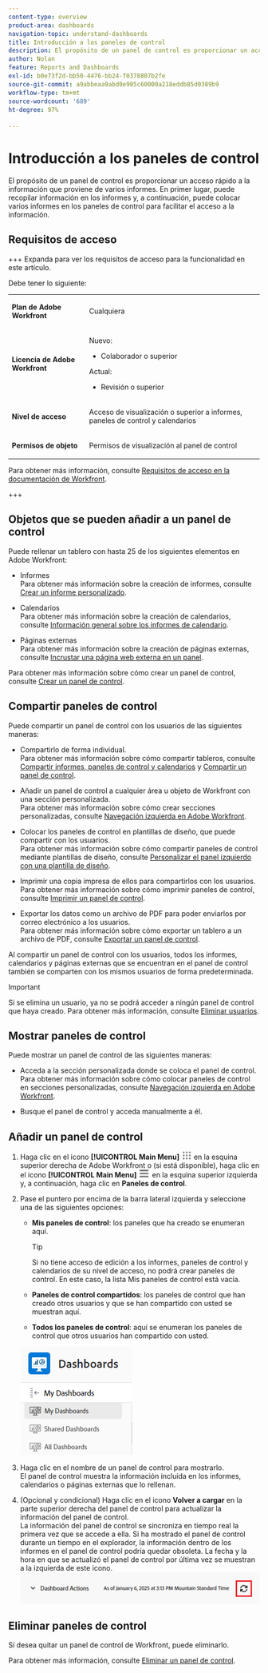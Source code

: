 ```yaml
---
content-type: overview
product-area: dashboards
navigation-topic: understand-dashboards
title: Introducción a los paneles de control
description: El propósito de un panel de control es proporcionar un acceso rápido a la información. Puede recopilar información en los informes y, a continuación, colocarla en los paneles de control para facilitar el acceso a la información.
author: Nolan
feature: Reports and Dashboards
exl-id: b0e73f2d-bb50-4476-bb24-f0378807b2fe
source-git-commit: a9abbeaa9abd0e905c60000a218eddb85d0389b9
workflow-type: tm+mt
source-wordcount: '689'
ht-degree: 97%

---
```


# Introducción a los paneles de control

<!-- Audited: 1/2025 -->

El propósito de un panel de control es proporcionar un acceso rápido a la información que proviene de varios informes. En primer lugar, puede recopilar información en los informes y, a continuación, puede colocar varios informes en los paneles de control para facilitar el acceso a la información.

## Requisitos de acceso

+++ Expanda para ver los requisitos de acceso para la funcionalidad en este artículo.

Debe tener lo siguiente:

<table style="table-layout:auto">
 <col> 
 </col> 
 <col> 
 </col> 
 <tbody> 
  <tr> 
   <td> <p><strong>Plan de Adobe Workfront</strong></p> </td> 
   <td>Cualquiera</td> 
  </tr> 
  <tr> 
   <td> <p><strong>Licencia de Adobe Workfront</strong></p> </td> 
      <td> 
      <p>Nuevo:</p>
         <ul>
         <li><p>Colaborador o superior</p></li>
         </ul>
      <p>Actual:</p>
         <ul>
         <li><p>Revisión o superior</p></li>
         </ul>
   </td> 
  </tr> 
  <tr> 
   <td><strong>Nivel de acceso</strong> </td> 
   <td> <p>Acceso de visualización o superior a informes, paneles de control y calendarios</p> </td> 
  </tr> 
  <tr> 
   <td> <p><strong>Permisos de objeto</strong> </p> </td> 
   <td> <p>Permisos de visualización al panel de control</p>  </td> 
  </tr> 
 </tbody> 
</table>

Para obtener más información, consulte [Requisitos de acceso en la documentación de Workfront](/help/quicksilver/administration-and-setup/add-users/access-levels-and-object-permissions/access-level-requirements-in-documentation.md).

+++

## Objetos que se pueden añadir a un panel de control

Puede rellenar un tablero con hasta 25 de los siguientes elementos en Adobe Workfront:

* Informes\
  Para obtener más información sobre la creación de informes, consulte [Crear un informe personalizado](../../../reports-and-dashboards/reports/creating-and-managing-reports/create-custom-report.md).

* Calendarios\
  Para obtener más información sobre la creación de calendarios, consulte [Información general sobre los informes de calendario](../../../reports-and-dashboards/reports/calendars/calendar-reports-overview.md).

* Páginas externas\
  Para obtener más información sobre la creación de páginas externas, consulte [Incrustar una página web externa en un panel](../../../reports-and-dashboards/dashboards/creating-and-managing-dashboards/embed-external-web-page-dashboard.md).

Para obtener más información sobre cómo crear un panel de control, consulte [Crear un panel de control](../../../reports-and-dashboards/dashboards/creating-and-managing-dashboards/create-dashboard.md).

## Compartir paneles de control

Puede compartir un panel de control con los usuarios de las siguientes maneras:

* Compartirlo de forma individual.\
  Para obtener más información sobre cómo compartir tableros, consulte [Compartir informes, paneles de control y calendarios](../../../workfront-basics/grant-and-request-access-to-objects/permissions-reports-dashboards-calendars.md) y [Compartir un panel de control](../../../reports-and-dashboards/dashboards/creating-and-managing-dashboards/share-dashboard.md).

* Añadir un panel de control a cualquier área u objeto de Workfront con una sección personalizada.\
  Para obtener más información sobre cómo crear secciones personalizadas, consulte [Navegación izquierda en Adobe Workfront](../../../workfront-basics/the-new-workfront-experience/simplified-left-navigation.md).

* Colocar los paneles de control en plantillas de diseño, que puede compartir con los usuarios.\
  Para obtener más información sobre cómo compartir paneles de control mediante plantillas de diseño, consulte [Personalizar el panel izquierdo con una plantilla de diseño](../../../administration-and-setup/customize-workfront/use-layout-templates/customize-left-panel.md).

* Imprimir una copia impresa de ellos para compartirlos con los usuarios.\
  Para obtener más información sobre cómo imprimir paneles de control, consulte [Imprimir un panel de control](../../../reports-and-dashboards/dashboards/creating-and-managing-dashboards/print-dashboard.md).

* Exportar los datos como un archivo de PDF para poder enviarlos por correo electrónico a los usuarios.\
  Para obtener más información sobre cómo exportar un tablero a un archivo de PDF, consulte [Exportar un panel de control](../../../reports-and-dashboards/dashboards/creating-and-managing-dashboards/export-dashboard.md).

Al compartir un panel de control con los usuarios, todos los informes, calendarios y páginas externas que se encuentran en el panel de control también se comparten con los mismos usuarios de forma predeterminada.

>[!IMPORTANT]
>
>Si se elimina un usuario, ya no se podrá acceder a ningún panel de control que haya creado. Para obtener más información, consulte [Eliminar usuarios](../../../administration-and-setup/add-users/create-and-manage-users/delete-a-user.md).

## Mostrar paneles de control

Puede mostrar un panel de control de las siguientes maneras:

* Acceda a la sección personalizada donde se coloca el panel de control.\
  Para obtener más información sobre cómo colocar paneles de control en secciones personalizadas, consulte [Navegación izquierda en Adobe Workfront](../../../workfront-basics/the-new-workfront-experience/simplified-left-navigation.md).

* Busque el panel de control y acceda manualmente a él.

## Añadir un panel de control

1. Haga clic en el icono **[!UICONTROL Main Menu]** ![Main Menu](/help/_includes/assets/main-menu-icon.png) en la esquina superior derecha de Adobe Workfront o (si está disponible), haga clic en el icono **[!UICONTROL Main Menu]** ![Main Menu](/help/_includes/assets/main-menu-icon-left-nav.png) en la esquina superior izquierda y, a continuación, haga clic en **Paneles de control**.
1. Pase el puntero por encima de la barra lateral izquierda y seleccione una de las siguientes opciones:

   * **Mis paneles de control**: los paneles que ha creado se enumeran aquí.

     >[!TIP]
     >
     >Si no tiene acceso de edición a los informes, paneles de control y calendarios de su nivel de acceso, no podrá crear paneles de control. En este caso, la lista Mis paneles de control está vacía.

   * **Paneles de control compartidos**: los paneles de control que han creado otros usuarios y que se han compartido con usted se muestran aquí.
   * **Todos los paneles de control**: aquí se enumeran los paneles de control que otros usuarios han compartido con usted.

   ![Área de paneles de control](assets/dashboards-area.png)

1. Haga clic en el nombre de un panel de control para mostrarlo. \
   El panel de control muestra la información incluida en los informes, calendarios o páginas externas que lo rellenan.
1. (Opcional y condicional) Haga clic en el icono **Volver a cargar** en la parte superior derecha del panel de control para actualizar la información del panel de control.\
   La información del panel de control se sincroniza en tiempo real la primera vez que se accede a ella. Si ha mostrado el panel de control durante un tiempo en el explorador, la información dentro de los informes en el panel de control podría quedar obsoleta. La fecha y la hora en que se actualizó el panel de control por última vez se muestran a la izquierda de este icono.\
   ![Icono Volver a cargar](assets/dashboard-reload-icon.png)

## Eliminar paneles de control

Si desea quitar un panel de control de Workfront, puede eliminarlo.

Para obtener más información, consulte [Eliminar un panel de control](../../../reports-and-dashboards/dashboards/creating-and-managing-dashboards/delete-dashboard.md).
